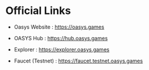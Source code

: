 # Official Links

- Oasys Website : https://oasys.games

- OASYS Hub : https://hub.oasys.games

- Explorer : https://explorer.oasys.games

- Faucet (Testnet) : https://faucet.testnet.oasys.games
